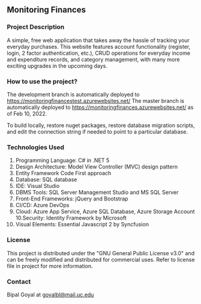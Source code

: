 ## Monitoring Finances
### Project Description
A simple, free web application that takes away the hassle of tracking your everyday purchases.  This website features account functionality (register, login, 2 factor authentication, etc.), CRUD operations for everyday income and expenditure records, and category management, with many more exciting upgrades in the upcoming days.

### How to use the project?
The development branch is automatically deployed to https://monitoringfinancestest.azurewebsites.net/ 
The master branch is automatically deployed to https://monitoringfinances.azurewebsites.net/ as of Feb 10, 2022. 

To build locally, restore nuget packages, restore database migration scripts, and edit the connection string if needed to point to a particular database.

### Technologies Used
 1. Programming Language: C# in .NET 5
 2. Design Architecture: Model View Controller (MVC) design pattern
 3. Entity Framework Code First approach
 4. Database: SQL database 
 5. IDE: Visual Studio 
 6. DBMS Tools: SQL Server Management Studio and MS SQL Server
 7. Front-End Frameworks: jQuery and Bootstrap
 8. Cl/CD: Azure DevOps 
 9. Cloud: Azure App Service, Azure SQL Database, Azure Storage Account
 10.Security: Identity Framework by Microsoft
 10. Visual Elements: Essential Javascript 2 by Syncfusion 

### License
This project is distributed under the "GNU General Public License v3.0" and can be freely modified and distributed for commercial uses. Refer to license file in project for more information.

### Contact
Bipal Goyal at goyalbl@mail.uc.edu
